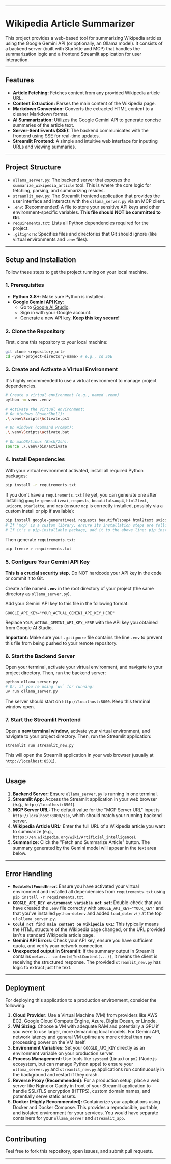 -----

# Wikipedia Article Summarizer

This project provides a web-based tool for summarizing Wikipedia articles using the Google Gemini API (or optionally, an Ollama model). It consists of a backend server (built with Starlette and MCP) that handles the summarization logic and a frontend Streamlit application for user interaction.

-----

## Features

  * **Article Fetching:** Fetches content from any provided Wikipedia article URL.
  * **Content Extraction:** Parses the main content of the Wikipedia page.
  * **Markdown Conversion:** Converts the extracted HTML content to a cleaner Markdown format.
  * **AI Summarization:** Utilizes the Google Gemini API to generate concise summaries of the article text.
  * **Server-Sent Events (SSE):** The backend communicates with the frontend using SSE for real-time updates.
  * **Streamlit Frontend:** A simple and intuitive web interface for inputting URLs and viewing summaries.

-----

## Project Structure

  * `ollama_server.py`: The backend server that exposes the `summarize_wikipedia_article` tool. This is where the core logic for fetching, parsing, and summarizing resides.
  * `streamlit_new.py`: The Streamlit frontend application that provides the user interface and interacts with the `ollama_server.py` via an MCP client.
  * `.env`: (Recommended) A file to store your sensitive API keys and other environment-specific variables. **This file should NOT be committed to Git.**
  * `requirements.txt`: Lists all Python dependencies required for the project.
  * `.gitignore`: Specifies files and directories that Git should ignore (like virtual environments and `.env` files).

-----

## Setup and Installation

Follow these steps to get the project running on your local machine.

### 1\. Prerequisites

  * **Python 3.8+**: Make sure Python is installed.
  * **Google Gemini API Key**:
      * Go to [Google AI Studio](https://aistudio.google.com/).
      * Sign in with your Google account.
      * Generate a new API key. **Keep this key secure\!**

### 2\. Clone the Repository

First, clone this repository to your local machine:

```bash
git clone <repository_url>
cd <your-project-directory-name> # e.g., cd SSE
```

### 3\. Create and Activate a Virtual Environment

It's highly recommended to use a virtual environment to manage project dependencies.

```bash
# Create a virtual environment (e.g., named .venv)
python -m venv .venv

# Activate the virtual environment:
# On Windows (PowerShell):
.\.venv\Scripts\Activate.ps1

# On Windows (Command Prompt):
.\.venv\Scripts\activate.bat

# On macOS/Linux (Bash/Zsh):
source ./.venv/bin/activate
```

### 4\. Install Dependencies

With your virtual environment activated, install all required Python packages:

```bash
pip install -r requirements.txt
```

If you don't have a `requirements.txt` file yet, you can generate one after installing `google-generativeai`, `requests`, `beautifulsoup4`, `html2text`, `uvicorn`, `starlette`, and `mcp` (ensure `mcp` is correctly installed, possibly via a custom install or pip if available):

```bash
pip install google-generativeai requests beautifulsoup4 html2text uvicorn starlette python-dotenv
# If 'mcp' is a custom library, ensure its installation steps are followed.
# If it's a pip-installable package, add it to the above line: pip install mcp
```

Then generate `requirements.txt`:

```bash
pip freeze > requirements.txt
```

### 5\. Configure Your Gemini API Key

**This is a crucial security step.** Do NOT hardcode your API key in the code or commit it to Git.

Create a file named **`.env`** in the root directory of your project (the same directory as `ollama_server.py`).

Add your Gemini API key to this file in the following format:

```
GOOGLE_API_KEY="YOUR_ACTUAL_GEMINI_API_KEY_HERE"
```

Replace `YOUR_ACTUAL_GEMINI_API_KEY_HERE` with the API key you obtained from Google AI Studio.

**Important:** Make sure your `.gitignore` file contains the line `.env` to prevent this file from being pushed to your remote repository.

### 6\. Start the Backend Server

Open your terminal, activate your virtual environment, and navigate to your project directory. Then, run the backend server:

```bash
python ollama_server.py
# Or, if you're using `uv` for running:
uv run ollama_server.py
```

The server should start on `http://localhost:8000`. Keep this terminal window open.

### 7\. Start the Streamlit Frontend

Open a **new terminal window**, activate your virtual environment, and navigate to your project directory. Then, run the Streamlit application:

```bash
streamlit run streamlit_new.py
```

This will open the Streamlit application in your web browser (usually at `http://localhost:8501`).

-----

## Usage

1.  **Backend Server:** Ensure `ollama_server.py` is running in one terminal.
2.  **Streamlit App:** Access the Streamlit application in your web browser (e.g., `http://localhost:8501`).
3.  **MCP Server URL:** The default value for the "MCP Server URL" input is `http://localhost:8000/sse`, which should match your running backend server.
4.  **Wikipedia Article URL:** Enter the full URL of a Wikipedia article you want to summarize (e.g., `https://en.wikipedia.org/wiki/Artificial_intelligence`).
5.  **Summarize:** Click the "Fetch and Summarize Article" button. The summary generated by the Gemini model will appear in the text area below.

-----

## Error Handling

  * **`ModuleNotFoundError`**: Ensure you have activated your virtual environment and installed all dependencies from `requirements.txt` using `pip install -r requirements.txt`.
  * **`GOOGLE_API_KEY environment variable not set`**: Double-check that you have created the `.env` file correctly with `GOOGLE_API_KEY="YOUR_KEY"` and that you've installed `python-dotenv` and added `load_dotenv()` at the top of `ollama_server.py`.
  * **`Could not find main content on Wikipedia URL`**: This typically means the HTML structure of the Wikipedia page changed, or the URL provided isn't a standard Wikipedia article page.
  * **Gemini API Errors**: Check your API key, ensure you have sufficient quota, and verify your network connection.
  * **Unexpected output in Streamlit**: If the summary output in Streamlit contains `meta=... content=[TextContent(...)]`, it means the client is receiving the structured response. The provided `streamlit_new.py` has logic to extract just the text.

-----

## Deployment

For deploying this application to a production environment, consider the following:

1.  **Cloud Provider:** Use a Virtual Machine (VM) from providers like AWS EC2, Google Cloud Compute Engine, Azure, DigitalOcean, or Linode.
2.  **VM Sizing:** Choose a VM with adequate RAM and potentially a GPU if you were to use larger, more demanding local models. For Gemini API, network latency and general VM uptime are more critical than raw processing power on the VM itself.
3.  **Environment Variables:** Set your `GOOGLE_API_KEY` directly as an environment variable on your production server.
4.  **Process Management:** Use tools like `systemd` (Linux) or `pm2` (Node.js ecosystem, but can manage Python apps) to ensure your `ollama_server.py` and `streamlit_new.py` applications run continuously in the background and restart if they crash.
5.  **Reverse Proxy (Recommended):** For a production setup, place a web server like Nginx or Caddy in front of your Streamlit application to handle SSL/TLS encryption (HTTPS), custom domain names, and potentially serve static assets.
6.  **Docker (Highly Recommended):** Containerize your applications using Docker and Docker Compose. This provides a reproducible, portable, and isolated environment for your services. You would have separate containers for your `ollama_server` and `streamlit_app`.

-----

## Contributing

Feel free to fork this repository, open issues, and submit pull requests.

-----
